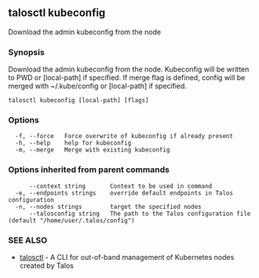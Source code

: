 <!-- markdownlint-disable -->
## talosctl kubeconfig

Download the admin kubeconfig from the node

### Synopsis

Download the admin kubeconfig from the node.
Kubeconfig will be written to PWD or [local-path] if specified.
If merge flag is defined, config will be merged with ~/.kube/config or [local-path] if specified.

```
talosctl kubeconfig [local-path] [flags]
```

### Options

```
  -f, --force   Force overwrite of kubeconfig if already present
  -h, --help    help for kubeconfig
  -m, --merge   Merge with existing kubeconfig
```

### Options inherited from parent commands

```
      --context string       Context to be used in command
  -e, --endpoints strings    override default endpoints in Talos configuration
  -n, --nodes strings        target the specified nodes
      --talosconfig string   The path to the Talos configuration file (default "/home/user/.talos/config")
```

### SEE ALSO

* [talosctl](talosctl.md)	 - A CLI for out-of-band management of Kubernetes nodes created by Talos

